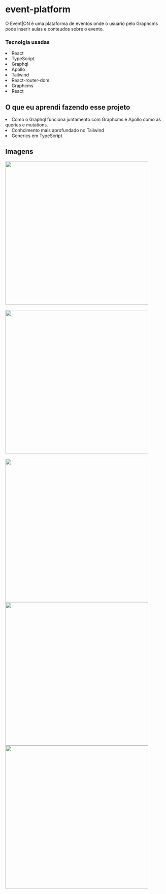 # event-platform
O Event|ON é uma plataforma de eventos onde o usuario pelo Graphcms pode inserir aulas e conteudos sobre o evento.

### Tecnolgia usadas
<li>React</li>
<li>TypeScript</li>
<li>Graphql</li>
<li>Apollo</li>
<li>Tailwind</li>
<li>React-router-dom</li>
<li>Graphcms</li>
<li>React</li>

## O que eu aprendi fazendo esse projeto

<li>Como o Graphql funciona juntamento com Graphcms e Apollo como as queries e mutations. <br>
<li>Conhcimento mais aprofundado no Tailwind 
<li>Generics em TypeScript

 
## Imagens
  
<img src="https://user-images.githubusercontent.com/70604408/175796368-171de03a-4bd0-4afb-97e8-7eab9c8b4332.png" width="450px"><br><br>
<img src="https://user-images.githubusercontent.com/70604408/175796369-8a851e6b-eebb-4d58-a574-efe4abc7d1e1.png" width="450px"><br><br>
<img src="https://user-images.githubusercontent.com/70604408/175796699-466c2948-7975-47c7-93ef-db2f7ba6d0e8.png" width="450px">
<img src="https://user-images.githubusercontent.com/70604408/176987940-0f1b9b01-6aa4-40f5-9b3e-29d2b2d3b20b.gif" width="450px">
<img src="https://user-images.githubusercontent.com/70604408/176987942-5703217c-2a8b-4cfd-a4c4-5d4cafa06642.gif" width="450px">
